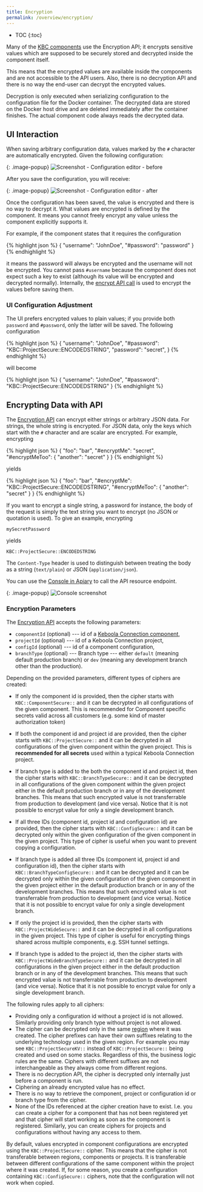 ```yaml
---
title: Encryption
permalink: /overview/encryption/
---
```


* TOC
{:toc}

Many of the [KBC components](/overview/) use the Encryption API; it encrypts sensitive values
which are supposed to be securely stored and decrypted inside the component itself.

This means that the encrypted values are available inside the components and are not accessible
to the API users. Also, there is no decryption API and there is no way the end-user can decrypt
the encrypted values.

Decryption is only executed when serializing configuration to the configuration file for
the Docker container. The decrypted data are stored on the Docker host drive and are
deleted immediately after the container finishes. The actual component code always reads
the decrypted data.

## UI Interaction
When saving arbitrary configuration data, values marked by the `#` character are automatically encrypted.
Given the following configuration:

{: .image-popup}
![Screenshot - Configuration editor - before](/overview/encryption-1.png)

After you save the configuration, you will receive:

{: .image-popup}
![Screenshot - Configuration editor - after](/overview/encryption-2.png)

Once the configuration has been saved, the value is encrypted and there is no way to decrypt it.
What values are encrypted is defined by the component. It means you cannot freely encrypt any
value unless the component explicitly supports it.

For example, if the component states that it requires the configuration

{% highlight json %}
{
    "username": "JohnDoe",
    "#password": "password"
}
{% endhighlight %}

it means the password will always be encrypted and the username will not be encrypted. You
cannot pass `#username` because the component does not expect such a key to exist
(although its value will be encrypted and decrypted normally). Internally, the
[encrypt API call](#encrypting-data-with-api) is used to encrypt the values before saving them.

### UI Configuration Adjustment
The UI prefers encrypted values to plain values; if you provide both `password` and `#password`, only the latter will be saved.
The following configuration

{% highlight json %}
{
    "username": "JohnDoe",
    "#password": "KBC::ProjectSecure::ENCODEDSTRING",
    "password": "secret",
}
{% endhighlight %}

will become

{% highlight json %}
{
    "username": "JohnDoe",
    "#password": "KBC::ProjectSecure::ENCODEDSTRING"
}
{% endhighlight %}

## Encrypting Data with API
The [Encryption API](https://keboolaencryption.docs.apiary.io/#reference/encrypt/encryption/encrypt-data) can encrypt
either strings or arbitrary JSON data. For strings, the whole string is encrypted. For JSON data,
only the keys which start with the `#` character and are scalar are encrypted. For example, encrypting

{% highlight json %}
{
    "foo": "bar",
    "#encryptMe": "secret",
    "#encryptMeToo": {
        "another": "secret"
    }
}
{% endhighlight %}

yields

{% highlight json %}
{
    "foo": "bar",
    "#encryptMe": "KBC::ProjectSecure::ENCODEDSTRING",
    "#encryptMeToo": {
        "another": "secret"
    }
}
{% endhighlight %}

If you want to encrypt a single string, a password for instance, the body of the request is simply the text string
you want to encrypt (no JSON or quotation is used). To give an example, encrypting

    mySecretPassword

yields

    KBC::ProjectSecure::ENCODEDSTRING

The `Content-Type` header is used to distinguish between treating the body as a string (`text/plain`) or JSON (`application/json`).

You can use the [Console in Apiary](https://keboolaencryption.docs.apiary.io/#reference/encrypt/encryption/encrypt-data?console=1) to
call the API resource endpoint.

{: .image-popup}
![Console screenshot](/overview/encryption-console.png)

### Encryption Parameters
The [Encryption API](https://keboolaencryption.docs.apiary.io/#reference/encrypt/encryption/encrypt-data)
accepts the following parameters:

- `componentId` (optional) --- id of a [Keboola Connection component](/extend/component/tutorial/#creating-a-component),
- `projectId` (optional) --- id of a Keboola Connection project,
- `configId` (optional) --- id of a component configuration,
- `branchType` (optional) --- Branch type --- either `default` (meaning default production branch) or `dev` (meaning any development branch other than the production).

Depending on the provided parameters, different types of ciphers are created:

- If only the component id is provided, then the cipher starts with `KBC::ComponentSecure::` and it can be
decrypted in all configurations of the given component. This is recommended for Component specific secrets 
valid across all customers (e.g. some kind of master authorization token)

- If both the component id and project id are provided, then the cipher starts with `KBC::ProjectSecure::` and it
can be decrypted in all configurations of the given component within the given project. This is **recommended for all secrets** 
used within a typical Keboola Connection project.

- If branch type is added to the both the component id and project id, then the cipher starts with `KBC::BranchTypeSecure::` and it
can be decrypted in all configurations of the given component within the given project either in the default production branch or in any of 
the development branches. This means that such encrypted value is not transferrable from production to development (and vice versa).
Notice that it is not possible to encrypt value for only a single development branch.

- If all three IDs (component id, project id and configuration id) are provided, then the cipher starts with
`KBC::ConfigSecure::` and it can be decrypted only within the given configuration of the given component in the given project.
This type of cipher is useful when you want to prevent copying a configuration.

- If branch type is added all three IDs (component id, project id and configuration id), then the cipher starts with `KBC::BranchTypeConfigSecure::` and it
can be decrypted and it can be decrypted only within the given configuration of the given component in the given project either in the default production 
branch or in any of the development branches. This means that such encrypted value is not transferrable from production to development (and vice versa).
Notice that it is not possible to encrypt value for only a single development branch.

- If only the project id is provided, then the cipher starts with `KBC::ProjectWideSecure::` and it can be
decrypted in all configurations in the given project. This type of cipher is useful for encrypting things shared across multiple 
components, e.g. SSH tunnel settings.

- If branch type is added to the project id, then the cipher starts with `KBC::ProjectWideBranchTypeSecure::` and it can be
decrypted in all configurations in the given project either in the default production 
branch or in any of the development branches. This means that such encrypted value is not transferrable from production to development (and vice versa).
Notice that it is not possible to encrypt value for only a single development branch. 

The following rules apply to all ciphers:

- Providing only a configuration id without a project id is not allowed. Similarly providing only branch type without project is not allowed.
- The cipher can be decrypted only in the same [region](/overview/api/#regions-and-endpoints) where it was created. The cipher prefixes can have their 
own suffixes relating to the underlying technology used in the given region. For example you may see `KBC::ProjectSecureKV::` instead of `KBC::ProjectSecure::` being created and used on some stacks. Regardless of this, the business logic rules are the same. Ciphers with different suffixes are not interchangeable as they always come from different regions.
- There is no decryption API, the cipher is decrypted only internally just before a component is run.
- Ciphering an already encrypted value has no effect.
- There is no way to retrieve the component, project or configuration id or branch type from the cipher.
- None of the IDs referenced at the cipher creation have to exist. I.e. you can create a cipher for a component that has not been registered yet and that cipher will start working as soon as the component is registered. Similarly, you can create ciphers for projects and configurations without having any access to them.

By default, values encrypted in component configurations are encrypted using the `KBC::ProjectSecure::` cipher.
This means that the cipher is not transferable between regions, components or projects. It is transferable
between different configurations of the same component within the project where it was created. If, for some
reason, you create a configuration containing `KBC::ConfigSecure::` ciphers, note that the configuration will not work when copied.
